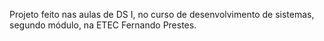 Projeto feito nas aulas de DS I, no curso de desenvolvimento de sistemas, segundo módulo, na ETEC Fernando Prestes.
